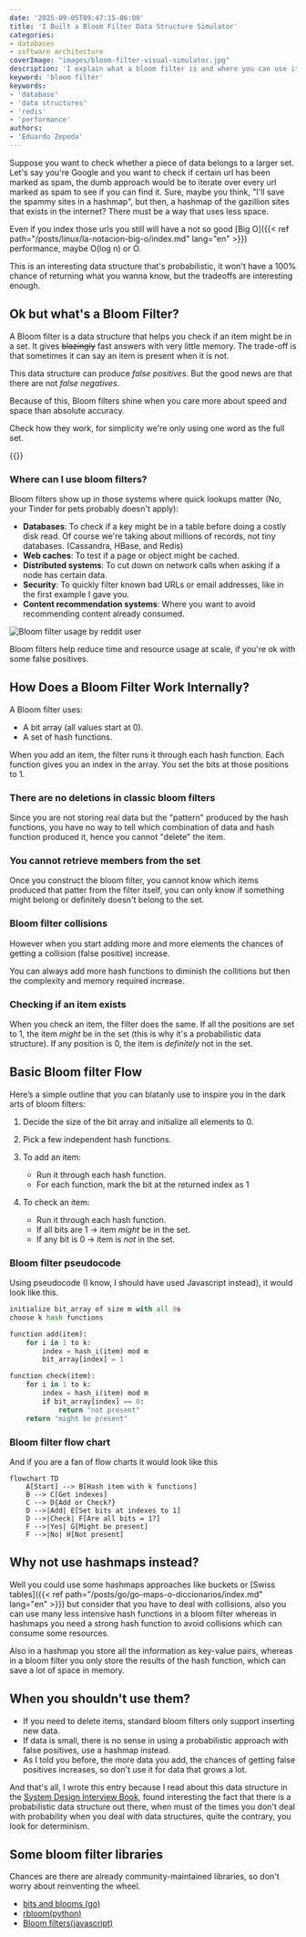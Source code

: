 ```yaml
---
date: '2025-09-05T09:47:15-06:00'
title: 'I Built a Bloom Filter Data Structure Simulator'
categories:
- databases
- software architecture
coverImage: "images/bloom-filter-visual-simulator.jpg"
description: 'I explain what a bloom filter is and where you can use it. Also, use this data structure simulator in real time to see for yourself how it works and experience collisions'
keyword: 'bloom filter'
keywords:
- 'database'
- 'data structures'
- 'redis'
- 'performance'
authors:
- 'Eduardo Zepeda'
---
```


Suppose you want to check whether a piece of data belongs to a larger set. Let's say you're Google and you want to check if certain url has been marked as spam, the dumb approach would be to iterate over every url marked as spam to see if you can find it. Sure, maybe you think, "I'll save the spammy sites in a hashmap", but then, a hashmap of the gazillion sites that exists in the internet? There must be a way that uses less space.

Even if you index those urls you still will have a not so good [Big O]({{< ref path="/posts/linux/la-notacion-big-o/index.md" lang="en" >}}) performance, maybe O(log n) or O.

This is an interesting data structure that's probabilistic, it won't have a 100% chance of returning what you wanna know, but the tradeoffs are interesting enough.

## Ok but what's a Bloom Filter?

A Bloom filter is a data structure that helps you check if an item might be in a set. It gives ~~blazingly~~ fast answers with very little memory. The trade-off is that sometimes it can say an item is present when it is not. 

This data structure can produce *false positives*. But the good news are that there are not *false negatives*.

Because of this, Bloom filters shine when you care more about speed and space than absolute accuracy.

Check how they work, for simplicity we're only using one word as the full set.

{{<bloomFilter>}}

### Where can I use bloom filters? 

Bloom filters show up in those systems where quick lookups matter (No, your Tinder for pets probably doesn't apply):

* **Databases**: To check if a key might be in a table before doing a costly disk read. Of course we're taking about millions of records, not tiny databases. (Cassandra, HBase, and Redis)
* **Web caches**: To test if a page or object might be cached.
* **Distributed systems**: To cut down on network calls when asking if a node has certain data.
* **Security**: To quickly filter known bad URLs or email addresses, like in the first example I gave you.
* **Content recommendation systems**: Where you want to avoid recommending content already consumed.

![Bloom filter usage by reddit user](https://res.cloudinary.com/dwrscezd2/image/upload/v1757107240/coffee-bytes/bloom-filter-usage_fvyq87.png)

Bloom filters help reduce time and resource usage at scale, if you're ok with some false positives.

## How Does a Bloom Filter Work Internally?

A Bloom filter uses:

* A bit array (all values start at 0).
* A set of hash functions.

When you add an item, the filter runs it through each hash function. Each function gives you an index in the array. You set the bits at those positions to 1. 

### There are no deletions in classic bloom filters

Since you are not storing real data but the "pattern" produced by the hash functions, you have no way to tell which combination of data and hash function produced it, hence you cannot "delete" the item.

### You cannot retrieve members from the set

Once you construct the bloom filter, you cannot know which items produced that patter from the filter itself, you can only know if something might belong or definitely doesn't belong to the set.

### Bloom filter collisions

However when you start adding more and more elements the chances of getting a collision (false positive) increase.

You can always add more hash functions to diminish the collitions but then the complexity and memory required increase.


### Checking if an item exists

When you check an item, the filter does the same. If all the positions are set to 1, the item *might* be in the set (this is why it's a probabilistic data structure). If any position is 0, the item is *definitely* not in the set.


## Basic Bloom filter Flow

Here’s a simple outline that you can blatanly use to inspire you in the dark arts of bloom filters:

1. Decide the size of the bit array and initialize all elements to 0.
2. Pick a few independent hash functions.
3. To add an item:

   * Run it through each hash function.
   * For each function, mark the bit at the returned index as 1
4. To check an item:

   * Run it through each hash function.
   * If all bits are 1 → item *might* be in the set.
   * If any bit is 0 → item is *not* in the set.

### Bloom filter pseudocode

Using pseudocode (I know, I should have used Javascript instead), it would look like this.

``` python
initialize bit_array of size m with all 0s
choose k hash functions

function add(item):
    for i in 1 to k:
        index = hash_i(item) mod m
        bit_array[index] = 1

function check(item):
    for i in 1 to k:
        index = hash_i(item) mod m
        if bit_array[index] == 0:
            return "not present"
    return "might be present"
```

### Bloom filter flow chart

And if you are a fan of flow charts it would look like this

```mermaid
flowchart TD
    A[Start] --> B[Hash item with k functions]
    B --> C[Get indexes]
    C --> D{Add or Check?}
    D -->|Add| E[Set bits at indexes to 1]
    D -->|Check| F[Are all bits = 1?]
    F -->|Yes| G[Might be present]
    F -->|No| H[Not present]
```

## Why not use hashmaps instead?

Well you could use some hashmaps approaches like buckets or [Swiss tables]({{< ref path="/posts/go/go-maps-o-diccionarios/index.md" lang="en" >}}) but consider that you have to deal with collisions, also you can use many less intensive hash functions in a bloom filter whereas in hashmaps you need a strong hash function to avoid collisions which can consume some resources.

Also in a hashmap you store all the information as key-value pairs, whereas in a bloom filter you only store the results of the hash function, which can save a lot of space in memory.

## When you shouldn't use them?

- If you need to delete items, standard bloom filters only support inserting new data.
- If data is small, there is no sense in using a probabilistic approach with false positives, use a hashmap instead.
- As I told you before, the more data you add, the chances of getting false positives increases, so don't use it for data that grows a lot.

And that's all, I wrote this entry because I read about this data structure in the [System Design Interview Book](https://amzn.to/41rodp3#?), found interesting the fact that there is a probabilistic data structure out there, when must of the times you don't deal with probability when you deal with data structures, quite the contrary, you look for determinism.

## Some bloom filter libraries

Chances are there are already community-maintained libraries, so don't worry about reinventing the wheel.

- [bits and blooms (go)](https://github.com/bits-and-blooms/bloom#?)
- [rbloom(python)](https://github.com/KenanHanke/rbloom#?)
- [Bloom filters(javascript)](https://www.npmjs.com/package/bloom-filters#?)